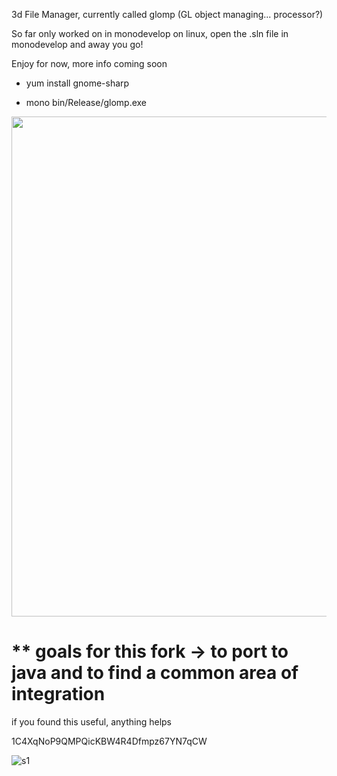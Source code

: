 3d File Manager, currently called glomp (GL object managing... processor?)

So far only worked on in monodevelop on linux, open the .sln file in monodevelop and away you go!

Enjoy for now, more info coming soon



* yum install gnome-sharp

* mono bin/Release/glomp.exe 



<p align="center"><img src="https://i.imgur.com/vAIXcgd.png" width="800"></p>






# ** goals for this fork -> to port to java and to find a common area of integration







 if you found this useful, anything helps

1C4XqNoP9QMPQicKBW4R4Dfmpz67YN7qCW

![s1](https://i.imgur.com/MVirCFO.png)
